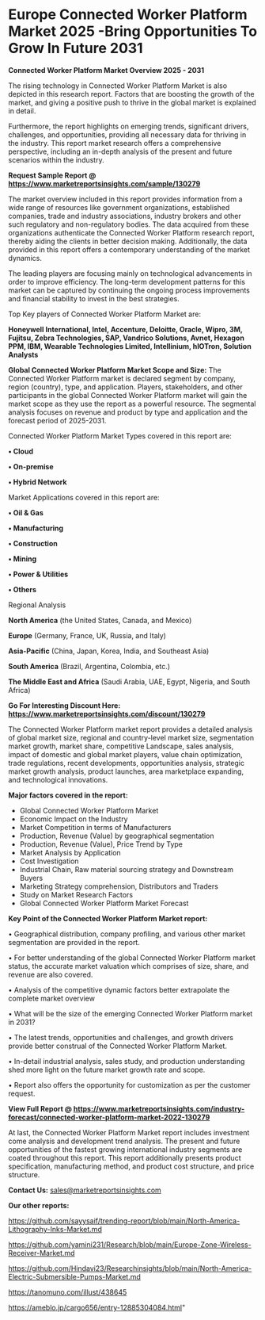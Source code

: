  # Europe Connected Worker Platform Market 2025 -Bring Opportunities To Grow In Future 2031

<Strong> Connected Worker Platform Market Overview 2025 - 2031</strong>

The rising technology in Connected Worker Platform Market is also depicted in this research report. Factors that are boosting the growth of the market, and giving a positive push to thrive in the global market is explained in detail.

Furthermore, the report highlights on emerging trends, significant drivers, challenges, and opportunities, providing all necessary data for thriving in the industry. This report market research offers a comprehensive perspective, including an in-depth analysis of the present and future scenarios within the industry.

<strong>Request Sample Report @ <a href=https://www.marketreportsinsights.com/sample/130279>https://www.marketreportsinsights.com/sample/130279</a></strong>

The market overview included in this report provides information from a wide range of resources like government organizations, established companies, trade and industry associations, industry brokers and other such regulatory and non-regulatory bodies. The data acquired from these organizations authenticate the Connected Worker Platform research report, thereby aiding the clients in better decision making. Additionally, the data provided in this report offers a contemporary understanding of the market dynamics.

The leading players are focusing mainly on technological advancements in order to improve efficiency. The long-term development patterns for this market can be captured by continuing the ongoing process improvements and financial stability to invest in the best strategies.

Top Key players of Connected Worker Platform Market are:

<strong>Honeywell International, Intel, Accenture, Deloitte, Oracle, Wipro, 3M, Fujitsu, Zebra Technologies, SAP, Vandrico Solutions, Avnet, Hexagon PPM, IBM, Wearable Technologies Limited, Intellinium, hIOTron, Solution Analysts</strong>

<strong><b>Global Connected Worker Platform Market Scope and Size:</b></strong>
The Connected Worker Platform market is declared segment by company, region (country), type, and application. Players, stakeholders, and other participants in the global Connected Worker Platform market will gain the market scope as they use the report as a powerful resource. The segmental analysis focuses on revenue and product by type and application and the forecast period of 2025-2031.

Connected Worker Platform Market Types covered in this report are:

<strong>• Cloud

• On-premise

• Hybrid Network</strong>

Market Applications covered in this report are:

<strong>• Oil & Gas

• Manufacturing

• Construction

• Mining

• Power & Utilities

• Others</strong> 

Regional Analysis

<strong>North America</strong> (the United States, Canada, and Mexico)

<strong>Europe</strong> (Germany, France, UK, Russia, and Italy)

<strong>Asia-Pacific</strong> (China, Japan, Korea, India, and Southeast Asia)

<strong>South America</strong> (Brazil, Argentina, Colombia, etc.)

<strong>The Middle East and Africa</strong> (Saudi Arabia, UAE, Egypt, Nigeria, and South Africa)

<strong>Go For Interesting Discount Here: <a href=https://www.marketreportsinsights.com/discount/130279>https://www.marketreportsinsights.com/discount/130279</a></strong>

The Connected Worker Platform market report provides a detailed analysis of global market size, regional and country-level market size, segmentation market growth, market share, competitive Landscape, sales analysis, impact of domestic and global market players, value chain optimization, trade regulations, recent developments, opportunities analysis, strategic market growth analysis, product launches, area marketplace expanding, and technological innovations.

<strong><b>Major factors covered in the report:</b></strong>
<ul>
  <li>Global Connected Worker Platform Market </li>
  <li>Economic Impact on the Industry</li>
  <li>Market Competition in terms of Manufacturers</li>
  <li>Production, Revenue (Value) by geographical segmentation</li>
  <li>Production, Revenue (Value), Price Trend by Type</li>
  <li>Market Analysis by Application</li>
  <li>Cost Investigation</li>
  <li>Industrial Chain, Raw material sourcing strategy and Downstream Buyers</li>
  <li>Marketing Strategy comprehension, Distributors and Traders</li>
  <li>Study on Market Research Factors</li>
  <li>Global Connected Worker Platform Market Forecast</li>
</ul>

<strong><b>Key Point of the Connected Worker Platform Market report:</b></strong>

• Geographical distribution, company profiling, and various other market segmentation are provided in the report.

• For better understanding of the global Connected Worker Platform market status, the accurate market valuation which comprises of size, share, and revenue are also covered.

• Analysis of the competitive dynamic factors better extrapolate the complete market overview

• What will be the size of the emerging Connected Worker Platform market in 2031?

• The latest trends, opportunities and challenges, and growth drivers provide better construal of the Connected Worker Platform Market.

• In-detail industrial analysis, sales study, and production understanding shed more light on the future market growth rate and scope.

• Report also offers the opportunity for customization as per the customer request.

<strong><b>View Full Report @ <a href=https://www.marketreportsinsights.com/industry-forecast/connected-worker-platform-market-2022-130279>https://www.marketreportsinsights.com/industry-forecast/connected-worker-platform-market-2022-130279</a></b></strong>


At last, the Connected Worker Platform Market report includes investment come analysis and development trend analysis. The present and future opportunities of the fastest growing international industry segments are coated throughout this report. This report additionally presents product specification, manufacturing method, and product cost structure, and price structure.

<strong>Contact Us:</strong>
sales@marketreportsinsights.com

<strong>Our other reports:</strong>

<a href=https://github.com/sayysaif/trending-report/blob/main/North-America-Lithography-Inks-Market.md>https://github.com/sayysaif/trending-report/blob/main/North-America-Lithography-Inks-Market.md</a>

<a href=https://github.com/yamini231/Research/blob/main/Europe-Zone-Wireless-Receiver-Market.md>https://github.com/yamini231/Research/blob/main/Europe-Zone-Wireless-Receiver-Market.md</a>

<a href=https://github.com/Hindavi23/Researchinsights/blob/main/North-America-Electric-Submersible-Pumps-Market.md>https://github.com/Hindavi23/Researchinsights/blob/main/North-America-Electric-Submersible-Pumps-Market.md</a>

<a href=https://tanomuno.com/illust/438645>https://tanomuno.com/illust/438645</a>

<a href=https://ameblo.jp/cargo656/entry-12885304084.html>https://ameblo.jp/cargo656/entry-12885304084.html</a>"

